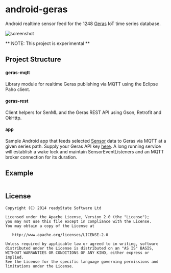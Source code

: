 android-geras
=============

Android realtime sensor feed for the 1248 [Geras][1] IoT time series database.

![screenshot](https://raw.github.com/jgilfelt/android-geras/master/app/screen.jpg "screenshot")

** NOTE: This project is experimental **

Project Structure
-----------------

#### geras-mqtt

Library module for realtime Geras publishing via MQTT using the Eclipse Paho client.

#### geras-rest

Client helpers for SenML and the Geras REST API using Gson, Retrofit and OkHttp.

#### app

Sample Android app that feeds selected [Sensor][2] data to Geras via MQTT at a given series path. Supply your Geras API key [here][3]. A long running service will establish a wake lock and maintain SensorEventListeners and an MQTT broker connection for its duration.

Example
-------

```java

```

License
-------

    Copyright (C) 2014 readyState Software Ltd

    Licensed under the Apache License, Version 2.0 (the "License");
    you may not use this file except in compliance with the License.
    You may obtain a copy of the License at

       http://www.apache.org/licenses/LICENSE-2.0

    Unless required by applicable law or agreed to in writing, software
    distributed under the License is distributed on an "AS IS" BASIS,
    WITHOUT WARRANTIES OR CONDITIONS OF ANY KIND, either express or implied.
    See the License for the specific language governing permissions and
    limitations under the License.

 [1]: http://geras.1248.io
 [2]: https://developer.android.com/reference/android/hardware/Sensor.html
 [3]: https://github.com/jgilfelt/android-geras/blob/master/app/src/main/res/values/apikey.xml